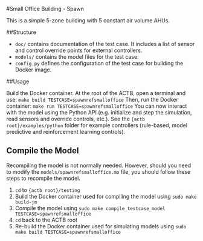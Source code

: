 #Small Office Building - Spawn

This is a simple 5-zone building with 5 constant air volume AHUs.

##Structure


- ``doc/`` contains documentation of the test case. It includes a list of sensor and control override points for external controllers.
- ``models/`` contains the model files for the test case.
- ``config.py`` defines the configuration of the test case for building the Docker image.

##Usage


Build the Docker container. At the root of the ACTB, open a terminal and use:
``make build TESTCASE=spawnrefsmalloffice``
Then, run the Docker container:
``make run TESTCASE=spawnrefsmalloffice``
You can now interact with the model using the Python API (e.g. initialize and step the simulation, read sensors and override controls, etc.).
See the `{actb root}/examples/python` folder for example controllers (rule-based, model predictive and reinforcement learning controls). 

## Compile the Model

Recompiling the model is not normally needed. However, should you need to modify the `models/spawnrefsmalloffice.mo` file, you should follow these steps to recompile the model.

1. `cd` to `{actb root}/testing`
2. Build the Docker container used for compiling the model using `sudo make build-jm`
3. Compile the model using `sudo make compile_testcase_model TESTCASE=spawnrefsmalloffice`
4. `cd` back to the ACTB root
5. Re-build the Docker container used for simulating models using `sudo make build TESTCASE=spawnrefsmalloffice`
